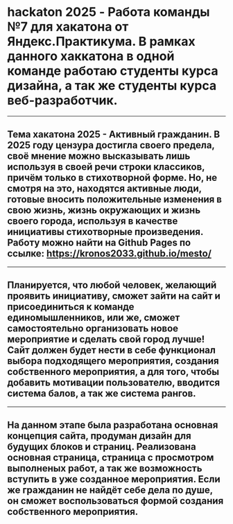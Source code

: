 # hackaton 2025 - Работа команды №7 для хакатона от Яндекс.Практикума. В рамках данного хаккатона в одной команде работаю студенты курса дизайна, а так же студенты курса веб-разработчик.
------
## Тема хакатона 2025 - Активный гражданин. В 2025 году цензура достигла своего предела, своё мнение можно высказывать лишь используя в своей речи строки классиков, причём только в стихотворной форме. Но, не смотря на это, находятся активные люди, готовые вносить положительные изменения в свою жизнь, жизнь окружающих и жизнь своего города, используя в качестве инициативы стихотворные произведения. Работу можно найти на Github Pages по ссылке: https://kronos2033.github.io/mesto/
------
## Планируется, что любой человек, желающий проявить инициативу, сможет зайти на сайт и присоединиться к команде единомышленников, или же, сможет самостоятельно организовать новое мероприятие и сделать свой город лучше! Сайт должен будет нести в себе функционал выбора подходящего мероприятия, создания собственного мероприятия, а для того, чтобы добавить мотивации пользователю, вводится система балов, а так же система рангов.
------
## На данном этапе была разработана основная концепция сайта, продуман дизайн для будущих блоков и страниц. Реализована основная страница, страница с просмотром выполненых работ, а так же возможность вступить в уже созданное мероприятия. Если же гражданин не найдёт себе дела по душе, он сможет воспользоваться формой создания собственного мероприятия.
